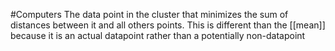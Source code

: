 #Computers 
The data point in the cluster that minimizes the sum of distances between it and all others points. This is different than the [[mean]] because it is an actual datapoint rather than a potentially non-datapoint